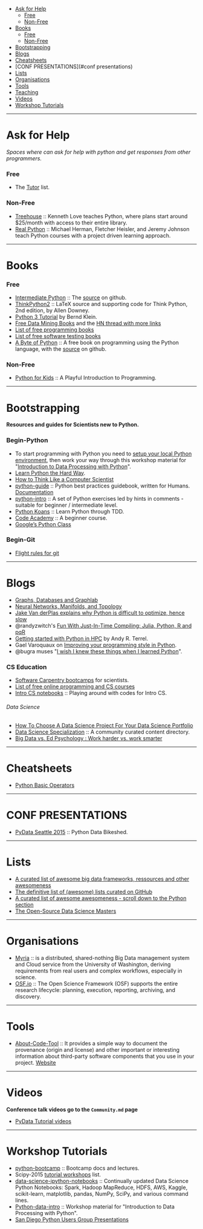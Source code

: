 + [Ask for Help](#ask-for-help)
   + [Free](#free)
   + [Non-Free](#non-free)
+ [Books](#books)
   + [Free](#free)
   + [Non-Free](#non-free)
+ [Bootstrapping](#bootstrapping)
+ [Blogs](#blogs)
+ [Cheatsheets](#cheatsheets)
+ [CONF PRESENTATIONS](#conf presentations)
+ [Lists](#lists)
+ [Organisations](#organisations)
+ [Tools](#tools)
+ [Teaching](#teaching)
+ [Videos](#Videos)
+ [Workshop Tutorials](#workshop-tutorials)

----

# Ask for Help
_Spaces where can ask for help with python and get responses from other programmers._

### Free
+ The [Tutor](https://mail.python.org/mailman/listinfo/tutor) list.

### Non-Free
+ [Treehouse](http://teamtreehouse.com) :: Kenneth Love teaches Python, where plans start around $25/month with access to their entire library.
+ [Real Python](https://realpython.com/) :: Michael Herman, Fletcher Heisler, and Jeremy Johnson teach Python courses with a project driven learning approach.


----

# Books
### Free
+ [Intermediate Python](http://book.pythontips.com) :: The [source](https://github.com/yasoob/intermediatePython) on github.
+ [ThinkPython2](https://github.com/AllenDowney/ThinkPython2) :: LaTeX source and supporting code for Think Python, 2nd edition, by Allen Downey. 
+ [Python 3 Tutorial](http://www.python-course.eu) by Bernd Klein.
+ [Free Data Mining Books](http://christonard.com/12-free-data-mining-books/) and the [HN thread with more links](https://news.ycombinator.com/item?id=7760969)
+ [List of free programming books](https://github.com/vhf/free-programming-books)
+ [List of free software testing books](https://github.com/ligurio/free-software-testing-books)
+ [A Byte of Python](http://www.swaroopch.com/notes/python/) :: A free book on programming using the Python language, with the [source](https://github.com/swaroopch/byte_of_python) on github.

### Non-Free
+ [Python for Kids](https://www.amazon.com/dp/1593274076/ref=cm_sw_r_awd_e5ybwb2BHG9JN) :: A Playful Introduction to Programming.

----

# Bootstrapping 
__Resources and guides for Scientists new to Python.__

### Begin-Python
+ To start programming with Python you need to [setup your local Python environment](http://www.datarobot.com/blog/getting-up-and-running-with-python), then work your way through this workshop material for "[Introduction to Data Processing with Python](http://opentechschool.github.io/python-data-intro/)".
+ [Learn Python the Hard Way](http://learnpythonthehardway.org/book/).
+ [How to Think Like a Computer Scientist](http://interactivepython.org/runestone/static/thinkcspy/index.html)
+ [python-guide](https://github.com/kennethreitz/python-guide) :: Python best practices guidebook, written for Humans. [Documentation](http://docs.python-guide.org)
+ [python-intro](http://bennuttall.github.io/python-intro/) :: A set of Python exercises led by hints in comments - suitable for beginner / intermediate level.
+ [Python Koans](https://github.com/gregmalcolm/python_koans) :: Learn Python through TDD.
+ [Code Academy](http://www.codecademy.com/en/tracks/python) :: A beginner course.
+ [Google’s Python Class](https://developers.google.com/edu/python/)

### Begin-Git
+ [Flight rules for git](https://github.com/k88hudson/git-flight-rules)

----

# Blogs
+ [Graphs, Databases and Graphlab](http://bugra.github.io/work/notes/2014-04-06/graphs-databases-and-graphlab/)
+ [Neural Networks, Manifolds, and Topology](http://colah.github.io/posts/2014-03-NN-Manifolds-Topology/)
+ [Jake Van derPlas explains why Python is difficult to optimize, hence slow](http://jakevdp.github.io/blog/2014/05/09/why-python-is-slow/)
+ @randyzwitch's [Fun With Just-In-Time Compiling: Julia, Python, R and pqR](http://randyzwitch.com/python-pypy-julia-r-pqr-jit-just-in-time-compiler/)
+ [Getting started with Python in HPC](http://andy.terrel.us/blog/2012/09/27/starting-with-python/) by Andy R. Terrel.
+ Gael Varoquaux on [Improving your programming style in Python](http://gael-varoquaux.info/programming/improving-your-programming-style-in-python.html).
+ @bugra muses "[I wish I knew these things when I learned Python](https://bugra.github.io/work/notes/2015-01-03/i-wish-i-knew-these-things-when-i-first-learned-python/)".

### CS Education
+ [Software Carpentry bootcamps](https://github.com/swcarpentry/bc) for scientists.
+ [List of free online programming and CS courses](https://github.com/fffaraz/free-programming-courses)
+ [Intro CS notebooks](https://github.com/alanedelman/ExploringIntroCS) :: Playing around with codes for Intro CS.

###### Data Science
+ [How To Choose A Data Science Project For Your Data Science Portfolio](http://www.getadatasciencejob.com/advice/how-to-choose-a-data-science-project-for-your-data-science-portfolio)
+ [Data Science Specialization](https://datasciencespecialization.github.io) :: A community curated content directory.
+ [Big Data vs. Ed Psychology : Work harder vs. work smarter](https://computinged.wordpress.com/2014/01/31/big-data-vs-old-psychology-work-harder-vs-work-smarter/)

----

# Cheatsheets
+ [Python Basic Operators](http://www.tutorialspoint.com/python/python_basic_operators.htm)

----

# CONF PRESENTATIONS
+ [PyData Seattle 2015](https://github.com/wrobstory/pydataseattle2015) :: Python Data Bikeshed.

----

# Lists
+ [A curated list of awesome big data frameworks, ressources and other awesomeness](https://github.com/onurakpolat/awesome-bigdata#distributed-programming)
+ [The definitive list of (awesome) lists curated on GitHub](https://github.com/jnv/lists#technical)
+ [A curated list of awesome awesomeness - scroll down to the Python section](https://github.com/bayandin/awesome-awesomeness)
+ [The Open-Source Data Science Masters](http://datasciencemasters.org)

----

# Organisations
+ [Myria](http://myria.cs.washington.edu) :: is a distributed, shared-nothing Big Data management system and Cloud service from the University of Washington, deriving requirements from real users and complex workflows, especially in science.
+ [OSF.io](https://github.com/CenterForOpenScience/osf.io) :: The Open Science Framework (OSF) supports the entire research lifecycle: planning, execution, reporting, archiving, and discovery.

----

# Tools
+ [About-Code-Tool](https://github.com/dejacode/about-code-tool) :: It provides a simple way to document the provenance (origin and license) and other important or interesting information about third-party software components that you use in your project. [Website](http://aboutcode.org/)

----

# Videos
__Conference talk videos go to the `Community.md` page__
+ [PyData Tutorial videos](http://vimeo.com/channels/612789)

----

# Workshop Tutorials
+ [python-bootcamp](https://github.com/profjsb/python-bootcamp) :: Bootcamp docs and lectures.
+ Scipy-2015 [tutorial workshops](http://www.scipy2015.scipy.org/ehome/115969/304620/?&) list.
+ [data-science-ipython-notebooks](https://github.com/donnemartin/data-science-ipython-notebooks) :: Continually updated Data Science Python Notebooks: Spark, Hadoop MapReduce, HDFS, AWS, Kaggle, scikit-learn, matplotlib, pandas, NumPy, SciPy, and various command lines. 
+ [Python-data-intro](http://opentechschool.github.io/python-data-intro/) :: Workshop material for "Introduction to Data Processing with Python".
+ [San Diego Python Users Group Presentations](https://github.com/pythonsd/presentations)

